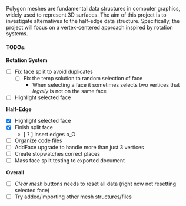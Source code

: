 Polygon meshes are fundamental data structures in computer graphics, widely used to represent 3D surfaces. The aim of this project is to investigate alternatives to the half-edge data structure. Specifically, the project will focus on a vertex-centered approach inspired by rotation systems.

#### TODOs:
**Rotation System**
- [ ] Fix face split to avoid duplicates
    - [ ] Fix the temp solution to random selection of face
        - When selecting a face it sometimes selects two vertices that *legally* is not on the same face
- [ ] Highlight selected face

**Half-Edge**
- [x] Highlight selected face
- [x] Finish split face
    - [ ? ] Insert edges o_O
- [ ] Organize code files
- [ ] AddFace upgrade to handle more than just 3 vertices
- [ ] Create stopwatches correct places
- [ ] Mass face split testing to exported document

**Overall**
- [ ] *Clear mesh* buttons needs to reset all data (right now not resetting selected face)
- [ ] Try added/importing other mesh structures/files